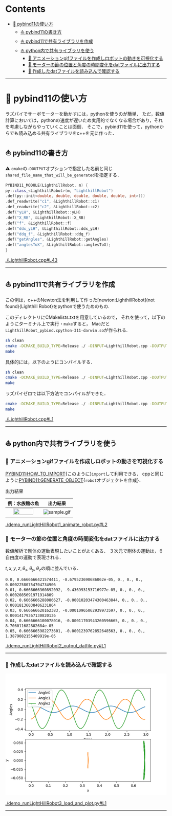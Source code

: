 # Contents
- [🐋 pybind11の使い方](#-pybind11の使い方)
    - [⛵ pybind11の書き方](#-pybind11の書き方)
    - [⛵ pybind11で共有ライブラリを作成](#-pybind11で共有ライブラリを作成)
    - [⛵ python内で共有ライブラリを使う](#-python内で共有ライブラリを使う)
        - [🪼 アニメーションgifファイルを作成しロボットの動きを可視化する](#-アニメーションgifファイルを作成しロボットの動きを可視化する)
        - [🪼 モーターの節の位置と角度の時間変化をdatファイルに出力する](#-モーターの節の位置と角度の時間変化をdatファイルに出力する)
        - [🪼 作成したdatファイルを読み込んで確認する](#-作成したdatファイルを読み込んで確認する)


---
# 🐋 pybind11の使い方 

ラズパイでサーボモーターを動かすには，pythonを使うのが簡単．
ただ，数値計算においては，pythonの速度が遅いため実用的でなくなる場合があり，それを考慮しながらやっていくことは面倒．
そこで，pybind11を使って，pythonからでも読み込める共有ライブラリをc++を元に作った．

## ⛵ pybind11の書き方 

⚠️ `cmake`の`-DOUTPUT`オプションで指定した名前と同じ`shared_file_name_that_will_be_generated`を指定する．

```cpp
PYBIND11_MODULE(LighthillRobot, m) {
py::class_<LighthillRobot>(m, "LighthillRobot")
.def(py::init<double, double, double, double, double, int>())
.def_readwrite("c1", &LighthillRobot::c1)
.def_readwrite("c2", &LighthillRobot::c2)
.def("yLH", &LighthillRobot::yLH)
.def("X_RB", &LighthillRobot::X_RB)
.def("f", &LighthillRobot::f)
.def("ddx_yLH", &LighthillRobot::ddx_yLH)
.def("ddq_f", &LighthillRobot::ddq_f)
.def("getAngles", &LighthillRobot::getAngles)
.def("anglesToX", &LighthillRobot::anglesToX);
}
```

[./LighthillRobot.cpp#L43](./LighthillRobot.cpp#L43)

---
## ⛵ pybind11で共有ライブラリを作成 

この例は，c++のNewton法を利用して作った[newton:LighthillRobot](not found){Lighthill Robot}をpythonで使うためのもの.

このディレクトリにCMakelists.txtを用意しているので，
それを使って，以下のようにターミナル上で実行・`make`すると，
Macだと`LighthillRobot_pybind.cpython-311-darwin.so`が作られる.

```sh
sh clean
cmake -DCMAKE_BUILD_TYPE=Release ./ -DINPUT=LighthillRobot.cpp -DOUTPUT=shared_file_name_that_will_be_generated
make
```

具体的には，以下のようにコンパイルする．

```sh
sh clean
cmake -DCMAKE_BUILD_TYPE=Release ./ -DINPUT=LighthillRobot.cpp -DOUTPUT=LighthillRobot -DCMAKE_CXX_COMPILER=/opt/homebrew/bin/g++-13
make
```

ラズパイゼロでは以下方法でコンパイルができた．

```sh
cmake -DCMAKE_BUILD_TYPE=Release ./ -DINPUT=LighthillRobot.cpp -DOUTPUT=LighthillRobot -DCMAKE_CXX_COMPILER=/usr/bin/g++-12
make
```

[./LighthillRobot.cpp#L1](./LighthillRobot.cpp#L1)

---
## ⛵ python内で共有ライブラリを使う 

### 🪼 アニメーションgifファイルを作成しロボットの動きを可視化する 

[PYBIND11:HOW_TO_IMPORT](./demo_runLightHillRobot_all.py#L21){このように}`import`して利用できる．
cppと同じように[PYBIND11:GENERATE_OBJECT](./demo_runLightHillRobot_all.py#L34){`robot`オブジェクトを作成}．

出力結果

|例：水族館の魚|出力結果|
|:---:|:---:|
| <img src="sample_aquarium.gif"  width="80%" height="80%"> | ![sample.gif](sample.gif) |

[./demo_runLightHillRobot1_animate_robot.py#L2](./demo_runLightHillRobot1_animate_robot.py#L2)

### 🪼 モーターの節の位置と角度の時間変化をdatファイルに出力する 

数値解析で剛体の運動表現したいことがよくある．
３次元で剛体の運動は，６自由度の運動で表現される．

$`t, x, y, z, \theta _x, \theta _y, \theta _z`$の順に並んでいる．

```data
0.0, 0.6666666421574411, -8.679523690686062e-05, 0., 0., 0., 0.00022580754704734906
0.01, 0.6666666360892092, -9.436993153716977e-05, 0., 0., 0., 0.0002085691971914809
0.02, 0.6666666288086627, -0.00010203474300463844, 0., 0., 0., 0.00018136038406231864
0.03, 0.666666620162383, -0.00010965062939973597, 0., 0., 0., 0.00014179367130820136
0.04, 0.6666666100078016, -0.00011703943260596665, 0., 0., 0., 8.706011682802684e-05
0.05, 0.6666665982273601, -0.0001239762852648563, 0., 0., 0., 1.3879082155409919e-05
```

[./demo_runLightHillRobot2_output_datfile.py#L1](./demo_runLightHillRobot2_output_datfile.py#L1)

---
### 🪼 作成したdatファイルを読み込んで確認する 

![sample.png](sample.png)

[./demo_runLightHillRobot3_load_and_plot.py#L1](./demo_runLightHillRobot3_load_and_plot.py#L1)

---
